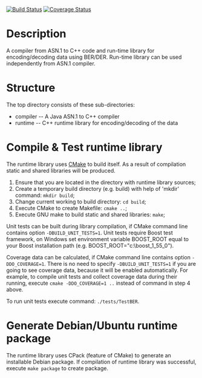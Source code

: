 [![Build Status](https://travis-ci.org/tysonite/asn1-compiler.png?branch=master)](https://travis-ci.org/tysonite/asn1-compiler)
[![Coverage Status](https://coveralls.io/repos/tysonite/asn1-compiler/badge.png?branch=master)](https://coveralls.io/r/tysonite/asn1-compiler?branch=master)

# Description

A compiler from ASN.1 to C++ code and run-time library for encoding/decoding data using BER/DER.
Run-time library can be used independently from ASN.1 compiler. 

# Structure

The top directory consists of these sub-directories:
* compiler -- A Java ASN.1 to C++ compiler
* runtime  -- C++ runtime library for encoding/decoding of the data

# Compile & Test runtime library
The runtime library uses [CMake](http://www.cmake.org/) to build itself. As a result of compilation static and shared libraries will be produced.

1. Ensure that you are located in the directory with runtime library sources;
2. Create a temporary build directory (e.g. build) with help of 'mkdir' command: `mkdir build`;
3. Change current working to build directory: `cd build`;
4. Execute CMake to create Makefile: `cmake ..`;
5. Execute GNU make to build static and shared libraries: `make`;

Unit tests can be built during library compilation, if CMake command line contains option `-DBUILD_UNIT_TESTS=1`. Unit tests require Boost test framework, on Windows set environment variable BOOST_ROOT equal to your Boost installation path (e.g. BOOST_ROOT="c:\boost_1_55_0").

Coverage data can be calculated, if CMake command line contains option `-DDO_COVERAGE=1`. There is no need to specify `-DBUILD_UNIT_TESTS=1` if you are going to see coverage data, because it will be enabled automatically. For example, to compile unit tests and collect coverage data during their running, execute `cmake -DDO_COVERAGE=1 ..` instead of command in step 4 above.

To run unit tests execute command: `./tests/TestBER`.

# Generate Debian/Ubuntu runtime package
The runtime library uses CPack (feature of CMake) to generate an installable Debian package. If compilation of runtime library was successful, execute `make package` to create package.
